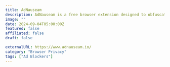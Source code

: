 ```yaml
---
title: AdNauseam
description: AdNauseam is a free browser extension designed to obfuscate browsing data and protect users from tracking by advertising networks.
image: ""
date: 2024-09-04T05:00:00Z
featured: false
affiliated: false
draft: false

externalURL: https://www.adnauseam.io/
category: "Browser Privacy"
tags: ["Ad Blockers"]
---
```

